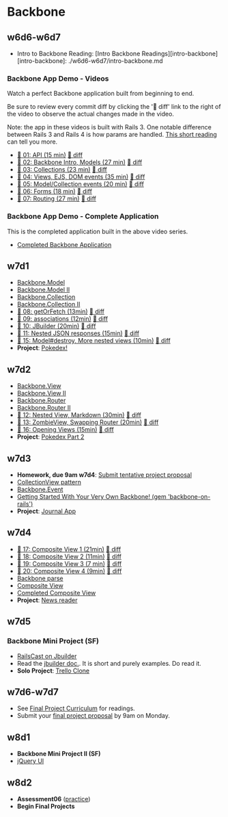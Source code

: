 # Backbone

## w6d6-w6d7

* Intro to Backbone Reading: [Intro Backbone Readings][intro-backbone]
[intro-backbone]: ./w6d6-w6d7/intro-backbone.md

### Backbone App Demo - Videos

Watch a perfect Backbone application built from beginning to end.

Be sure to review every commit diff by clicking the ':notebook: diff'
link to the right of the video to observe the actual changes made in the
video.

Note: the app in these videos is built with Rails 3. One notable
difference between Rails 3 and Rails 4 is how params are handled.
[This short reading][rails-3-vs-4] can tell you more.

* [:movie_camera:  01: API (15 min)](https://vimeo.com/groups/appacademy/videos/84654425) [:notebook: diff][bb-00-01-diff]
* [:movie_camera:  02: Backbone Intro, Models (27 min)](https://vimeo.com/groups/appacademy/videos/84654427) [:notebook: diff][bb-01-02-diff]
* [:movie_camera:  03: Collections (23 min)](https://vimeo.com/groups/appacademy/videos/84654428) [:notebook: diff][bb-02-03-diff]
* [:movie_camera:  04: Views, EJS, DOM events (35 min)](https://vimeo.com/groups/appacademy/videos/84654429) [:notebook: diff][bb-03-04-diff]
* [:movie_camera:  05: Model/Collection events (20 min)](https://vimeo.com/groups/appacademy/videos/84654430) [:notebook: diff][bb-04-05-diff]
* [:movie_camera:  06: Forms (18 min)](https://vimeo.com/groups/appacademy/videos/84656483) [:notebook: diff][bb-05-06-diff]
* [:movie_camera:  07: Routing (27 min)](https://vimeo.com/groups/appacademy/videos/84656486) [:notebook: diff][bb-06-07-diff]

[rails-3-vs-4]: ./w6d6-w6d7/rails-3-vs-4.md
[bb-00-01-diff]: https://github.com/appacademy/BackboneDemo2/compare/backbone-00...backbone-01
[bb-01-02-diff]: https://github.com/appacademy/BackboneDemo2/compare/backbone-01...backbone-02
[bb-02-03-diff]: https://github.com/appacademy/BackboneDemo2/compare/backbone-02...backbone-03
[bb-03-04-diff]: https://github.com/appacademy/BackboneDemo2/compare/backbone-03...backbone-04
[bb-04-05-diff]: https://github.com/appacademy/BackboneDemo2/compare/backbone-04...backbone-05
[bb-05-06-diff]: https://github.com/appacademy/BackboneDemo2/compare/backbone-05...backbone-06
[bb-06-07-diff]: https://github.com/appacademy/BackboneDemo2/compare/backbone-06...backbone-07

### Backbone App Demo - Complete Application
This is the completed application built in the above video series.
* [Completed Backbone Application](https://github.com/appacademy/BackboneDemo2)

## w7d1

* [Backbone.Model][backbone-model]
* [Backbone.Model II][backbone-model-ii]
* [Backbone.Collection][backbone-collection]
* [Backbone.Collection II][backbone-collection-ii]
* [:movie_camera:  08: getOrFetch (13min)](https://vimeo.com/groups/appacademy/videos/84656488) [:notebook: diff][bb-07-08-diff]
* [:movie_camera:  09: associations (12min)](https://vimeo.com/groups/appacademy/videos/84656490) [:notebook: diff][bb-08-09-diff]
* [:movie_camera:  10: JBuilder (20min)](https://vimeo.com/groups/appacademy/videos/84656491) [:notebook: diff][bb-09-10-diff]
* [:movie_camera:  11: Nested JSON responses (15min)](https://vimeo.com/groups/appacademy/videos/85052094) [:notebook: diff][bb-10-11-diff]
* [:movie_camera:  15: Model#destroy, More nested views (10min)](https://vimeo.com/groups/appacademy/videos/85052096) [:notebook: diff][bb-13-15-diff]
* **Project**: [Pokedex!][pokedex-i]

[backbone-model]: ./w7d1/backbone-model.md
[backbone-model-ii]: ./w7d1/backbone-model-ii.md
[backbone-collection]: ./w7d1/backbone-collection.md
[backbone-collection-ii]: ./w7d1/backbone-collection-ii.md
[bb-07-08-diff]: https://github.com/appacademy/BackboneDemo2/compare/backbone-07...backbone-08
[bb-08-09-diff]: https://github.com/appacademy/BackboneDemo2/compare/backbone-08...backbone-09
[bb-09-10-diff]: https://github.com/appacademy/BackboneDemo2/compare/backbone-09...backbone-10
[bb-10-11-diff]: https://github.com/appacademy/BackboneDemo2/compare/backbone-10...backbone-11
[bb-13-15-diff]: https://github.com/appacademy/BackboneDemo2/compare/backbone-13...backbone-15
[pokedex-i]: ./projects/w7d1-pokedex-i.md


## w7d2

* [Backbone.View][backbone-view]
* [Backbone.View II][backbone-view-ii]
* [Backbone.Router][backbone-router]
* [Backbone.Router II][backbone-router-ii]
* [:movie_camera:  12: Nested View, Markdown (30min)](https://vimeo.com/groups/appacademy/videos/85052093) [:notebook: diff][bb-11-12-diff]
* [:movie_camera:  13: ZombieView, Swapping Router (20min)](https://vimeo.com/groups/appacademy/videos/85052095) [:notebook: diff][bb-12-13-diff]
* [:movie_camera:  16: Opening Views (15min)](https://vimeo.com/groups/appacademy/videos/85221709) [:notebook: diff][bb-15-16-diff]
* **Project**: [Pokedex Part 2][pokedex-ii]

[backbone-view]: ./w7d2/backbone-view.md
[backbone-view-ii]: ./w7d2/backbone-view-ii.md
[backbone-router]: ./w7d2/backbone-router.md
[backbone-router-ii]: ./w7d2/backbone-router-ii.md
[pokedex-ii]: ./projects/w7d2-pokedex-ii.md
[bb-11-12-diff]: https://github.com/appacademy/BackboneDemo2/compare/backbone-11...backbone-12
[bb-12-13-diff]: https://github.com/appacademy/BackboneDemo2/compare/backbone-12...backbone-13
[bb-15-16-diff]: https://github.com/appacademy/BackboneDemo2/compare/backbone-15...backbone-16

## w7d3

* **Homework, due 9am w7d4**: [Submit tentative project proposal][tentative-proposal]
* [CollectionView pattern][collection-view-pattern]
* [Backbone.Event][backbone-event]
* [Getting Started With Your Very Own Backbone! (gem 'backbone-on-rails')][backbone-intro]
* **Project**: [Journal App][journal-app]

[tentative-proposal]: ./w7d3/tentative-project-proposal.md
[journal-app]: ./projects/w7d3-journal-app.md
[collection-view-pattern]: ./w7d3/collection-view-pattern.md
[backbone-event]: ./w7d3/backbone-event.md
[backbone-intro]: ./w7d3/backbone-intro.md

## w7d4

* [:movie_camera:  17: Composite View 1 (21min)](https://vimeo.com/groups/appacademy/videos/85221711) [:notebook: diff][bb-16-17-diff]
* [:movie_camera:  18: Composite View 2 (11min)](https://vimeo.com/groups/appacademy/videos/85221712) [:notebook: diff][bb-17-18-diff]
* [:movie_camera:  19: Composite View 3 (7 min)](https://vimeo.com/groups/appacademy/videos/85221714) [:notebook: diff][bb-18-19-diff]
* [:movie_camera:  20: Composite View 4 (9min)](https://vimeo.com/groups/appacademy/videos/85221885) [:notebook: diff][bb-19-20-diff]
* [Backbone parse][backbone-parse]
* [Composite View][composite-view]
* [Completed Composite View][composite-view-source]
* **Project**: [News reader][news-reader]

[bb-16-17-diff]: https://github.com/appacademy/BackboneDemo2/compare/backbone-16...backbone-17
[bb-17-18-diff]: https://github.com/appacademy/BackboneDemo2/compare/backbone-17...backbone-18
[bb-18-19-diff]: https://github.com/appacademy/BackboneDemo2/compare/backbone-18...backbone-19
[bb-19-20-diff]: https://github.com/appacademy/BackboneDemo2/compare/backbone-19...backbone-20
[news-reader]: ./projects/w7d4-news-reader.md
[backbone-parse]: ./w7d4/backbone-parse.md
[composite-view]: ./w7d4/composite-view.md
[composite-view-source]: https://github.com/appacademy/composite_view

## w7d5

### Backbone Mini Project (SF)
* [RailsCast on Jbuilder][jbuilder-railscast]
* Read the [jbuilder doc.][jbuilder-doc]. It is short and purely examples. Do read it.
* **Solo Project**: [Trello Clone][trello-project]

[trello-project]: https://github.com/appacademy/TrelloClone/
[jbuilder-railscast]: http://railscasts.com/episodes/320-jbuilder
[gist-clone]: ./projects/w7d3-gist-clone.md
[gmail-clone]: ./projects/w7d4-gmail-clone.md
[jbuilder-doc]: https://github.com/rails/jbuilder

## w7d6-w7d7

* See [Final Project Curriculum][final-project-curriculum] for readings.
* Submit your [final project proposal][final-project-proposal] by 9am on Monday.

[final-project-curriculum]: https://github.com/appacademy/final-project-curriculum
[final-project-proposal]: https://github.com/appacademy/final-project-curriculum/blob/master/final-projects/final-project-proposal.md

## w8d1

* **Backbone Mini Project II (SF)**
* [jQuery UI][jquery-ui]

[assessment-practice]: https://github.com/appacademy/assessment-prep
[jquery-ui]: https://github.com/appacademy/final-project-curriculum/blob/master/readings/jquery_ui.md

## w8d2

* **Assessment06** ([practice][assessment-practice])
* **Begin Final Projects**
